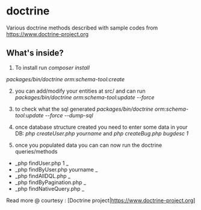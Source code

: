 # doctrine
Various doctrine methods described with sample codes from https://www.doctrine-project.org

What's inside?
--------------
1. To install run _composer install_

_packages/bin/doctrine orm:schema-tool:create_

2. you can add/modify your entities at src/ and can run
_packages/bin/doctrine orm:schema-tool:update --force_

3. to check what the sql generated
_packages/bin/doctrine orm:schema-tool:update --force --dump-sql_

4. once database structure created you need to enter some data in your DB:
_php createUser.php yourname_
and
_php createBug.php bugdesc 1_

5. once you populated data you can can now run the doctrine queries/methods
* _php findUser.php 1 _
* _php findByUser.php yourname _
* _php findAllDQL.php _
* _php findByPagination.php _
* _php findNativeQuery.php _

Read more @ courtesy : [Doctrine project|https://www.doctrine-project.org]
